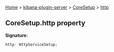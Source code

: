 [Home](./index) &gt; [kibana-plugin-server](./kibana-plugin-server.md) &gt; [CoreSetup](./kibana-plugin-server.coresetup.md) &gt; [http](./kibana-plugin-server.coresetup.http.md)

## CoreSetup.http property

<b>Signature:</b>

```typescript
http: HttpServiceSetup;
```
